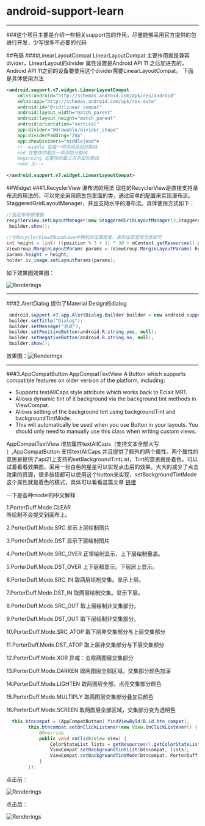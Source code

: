 # android-support-learn
----------------------
###这个项目主要是介绍一些相关support包的作用，尽量能够采用官方提供的包进行开发，少写很多不必要的代码


##布局
####LinearLayoutCompat
LinearLayoutCompat 主要作用就是兼容divider，LinearLayout的divider 属性设置是Android API 11 之后加进去的，Android API 11之前的设备要使用这个divider需要LinearLayoutCompat。
下面是具体使用方法

```xml
<android.support.v7.widget.LinearLayoutCompat 
    xmlns:android="http://schemas.android.com/apk/res/android"
    xmlns:app="http://schemas.android.com/apk/res-auto"
    android:id="@+id/linear_compat"
    android:layout_width="match_parent"
    android:layout_height="match_parent"
    android:orientation="vertical"
    app:divider="@drawable/divider_shape"
    app:dividerPadding="2dp"
    app:showDividers="middle|end">
    <!--middle 在每一项中间添加分割线
    end 在整体的最后一项添加分割线
    beginning 在整体的最上方添加分割线
    none 无-->
    
</android.support.v7.widget.LinearLayoutCompat>

```

##Widget
###1.RecyclerView 瀑布流的用法
现在的RecyclerView是直接支持瀑布流的用法的，可以完全采用原生包里面的类，通过简单的配置来实现瀑布流。StaggeredGridLayoutManager，并且支持水平的瀑布流。具体使用方式如下：

```java
//指定布局管理器
recyclerview.setLayoutManager(new StaggeredGridLayoutManager(3,StaggeredGridLayoutManager.HORIZONTAL));
 builder.show();
		
//在RecyclerView的bindview中随机的设置高度，来形成高度视觉差即可
int height = (int) ((position % 3 + 1) * 30 + mContext.getResources().getDimension(R.dimen.stage_height));
ViewGroup.MarginLayoutParams params = (ViewGroup.MarginLayoutParams) holder.iv_image.getLayoutParams();
params.height = height;
holder.iv_image.setLayoutParams(params);
```

如下效果图效果图：

![Renderings](http://7xjwjf.com1.z0.glb.clouddn.com/gif/android/144144339861y2zd6v_tuhaokuai_com_0x0.png)  

------

###2.AlertDialog
提供了Material Design的dialog
```java
 android.support.v7.app.AlertDialog.Builder builder = new android.support.v7.app.AlertDialog.Builder(DialogCompatActivity.this);
 builder.setTitle("Dialog");
 builder.setMessage("测试");
 builder.setPositiveButton(android.R.string.yes, null);
 builder.setNegativeButton(android.R.string.no, null);
 builder.show();
```
效果图：![Renderings](http://7xjwjf.com1.z0.glb.clouddn.com/gif/android/sscreenshot_2015-09-02-12-28-26.png)  

------

###3.AppCompatButton AppCompatTextView
A Button which supports compatible features on older version of the platform, including:

+ Supports textAllCaps style attribute which works back to Eclair MR1.
+ Allows dynamic tint of it background via the background tint methods in ViewCompat.
+ Allows setting of the background tint using backgroundTint and backgroundTintMode.
+ This will automatically be used when you use Button in your layouts. You should only need to manually use this class when writing custom views.

AppCompatTextView 增加属性textAllCaps（支持文本全部大写 ）,AppCompatButton 支持textAllCaps 并且提供了额外的两个属性。两个属性的意思是提供了api21上支持的setBackgroundTintList，Tint的意思就是着色，可以试着看看效果图，采用一张白色的星星可以实现点击后的效果，大大的减少了点击效果的资源，很多按钮都可以使用这个button来实现，setBackgroundTintMode这个属性就是着色的模式，具体可以看看这篇文章
 [链接](http://blog.csdn.net/t12x3456/article/details/10432935)

一下是各种model的中文解释

1.PorterDuff.Mode.CLEAR  
  所绘制不会提交到画布上。

2.PorterDuff.Mode.SRC
   显示上层绘制图片

3.PorterDuff.Mode.DST
  显示下层绘制图片

4.PorterDuff.Mode.SRC_OVER
  正常绘制显示，上下层绘制叠盖。

5.PorterDuff.Mode.DST_OVER
  上下层都显示。下层居上显示。

6.PorterDuff.Mode.SRC_IN
   取两层绘制交集。显示上层。

7.PorterDuff.Mode.DST_IN
  取两层绘制交集。显示下层。

8.PorterDuff.Mode.SRC_OUT
 取上层绘制非交集部分。

9.PorterDuff.Mode.DST_OUT
 取下层绘制非交集部分。

10.PorterDuff.Mode.SRC_ATOP
 取下层非交集部分与上层交集部分

11.PorterDuff.Mode.DST_ATOP
 取上层非交集部分与下层交集部分

12.PorterDuff.Mode.XOR
  异或：去除两图层交集部分

13.PorterDuff.Mode.DARKEN
  取两图层全部区域，交集部分颜色加深

14.PorterDuff.Mode.LIGHTEN
  取两图层全部，点亮交集部分颜色

15.PorterDuff.Mode.MULTIPLY
  取两图层交集部分叠加后颜色

16.PorterDuff.Mode.SCREEN
  取两图层全部区域，交集部分变为透明色


```java
  this.btncompat = (AppCompatButton) findViewById(R.id.btn_compat);
        this.btncompat.setOnClickListener(new View.OnClickListener() {
            @Override
            public void onClick(View view) {
                ColorStateList lists = getResources().getColorStateList(android.R.color.holo_red_light);
                ViewCompat.setBackgroundTintList(btncompat, lists);
                ViewCompat.setBackgroundTintMode(btncompat, PorterDuff.Mode.SRC_IN);
            }
        });
```

点击前：

![Renderings](http://7xjwjf.com1.z0.glb.clouddn.com/gif/android/qq20150902133050.png)  

点击后：

![Renderings](http://7xjwjf.com1.z0.glb.clouddn.com/gif/android/qq20150902132909.png)  